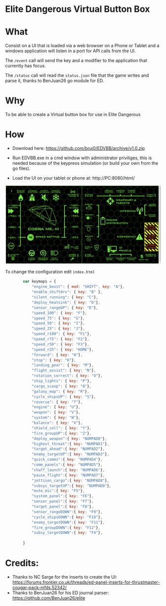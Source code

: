 # Elite Dangerous Virtual Button Box

# What

Consist on a UI that is loaded via a web browser on a Phone or Tablet and a windows application will listen in a port for API calls from the UI.

The `/event` call will send the key and a modifier to the application that currently has focus.

The `/status` call will read the `status.json` file that the game writes and parse it, thanks to BenJuan26 go module for ED.

# Why

To be able to create a Virtual button box for use in Elite Dangerous

# How
* Download here: https://github.com/bruj0/EDVBB/archive/v1.0.zip
* Run EDVBB.exe in a cmd window with administrator priviliges, this is needed because of the keypress simulation (or build your own from the go files).

* Load the UI on your tablet or phone at: http://PC:8080/html/ 

![gif](VfKUd8s.gif)


To change the configuration edit `index.html`

```js
        var keymaps = {
            "engine_boost": { mod: "SHIFT", key: "A"},
            "enable_shiftdrv": { key: "B" },
            "silent_running": { key: "C"},
            "deploy_heatsink": { key: "D"},
            "sensor_rangeUP": { key: "E"},
            "speed_100": { key: "F"},
            "speed_75": { key: "G"},
            "speed_50": { key: "I"},
            "speed_25": { key: "J"},
            "speed_r100": { key: "F1"},
            "speed_r75": { key: "F2"},
            "speed_r50": { key: "F3"},
            "speed_r25": { key: "HOME"},            
            "forward": { key: "H"},
            "stop": { key: "K"},
            "landing_gear": { key: "M"},
            "flight_assist": { key: "N"},
            "rotation_correct": { key: "O"},
            "ship_lights": { key: "P"},
            "cargo_scoop": { key: "Q"},
            "galaxy_map": { key: "R"},
            "cycle_shipsUP": { key: "S"},
            "reverse": { key: "T"},
            "engine": { key: "U"},
            "weapon": { key: "V"},
            "system": { key: "W"},
            "balance": { key: "X"},
            "shield_cell": { key: "Y"},
            "fire_groupUP":{ key: "Z"},
            "deploy_weapon":{ key: "NUMPAD0"},
            "highest_threat":{ key: "NUMPAD1"},
            "target_ahead":{ key: "NUMPAD2"},
            "enemy_targetUP":{ key: "NUMPAD3"},
            "quick_comms":{ key: "NUMPAD4"},
            "comm_panels":{ key: "NUMPAD5"},
            "chaff_launch":{ key: "NUMPAD6"},
            "pause_flight":{ key: "NUMPAD7"},
            "jettison_cargo":{ key: "NUMPAD8"},
            "subsys_targetUP":{ key: "NUMPAD9"},
            "mute_mic":{ key: "F5"},
            "system_panel":{ key: "F6"},
            "sensor_panel":{ key: "F7"},
            "target_panel":{ key: "F8"},
            "sensor_rangeDOWN":{ key: "F9"},
            "cycle_shipsDOWN":{ key: "F10"},
            "enemy_targetDOWN":{ key: "F11"},
            "fire_groupDOWN":{ key: "F12"},
            "subsy_targetDOWN":{ key: "F4"},

        }
```        

# Credits:

* Thanks to NC Sarge for the inserts to create the UI: https://forums.frontier.co.uk/threads/ed-panel-inserts-for-thrustmaster-cougar-pack-mfds.52342/
* Thanks to BenJuan26 for his ED journal parser: https://github.com/BenJuan26/elite

